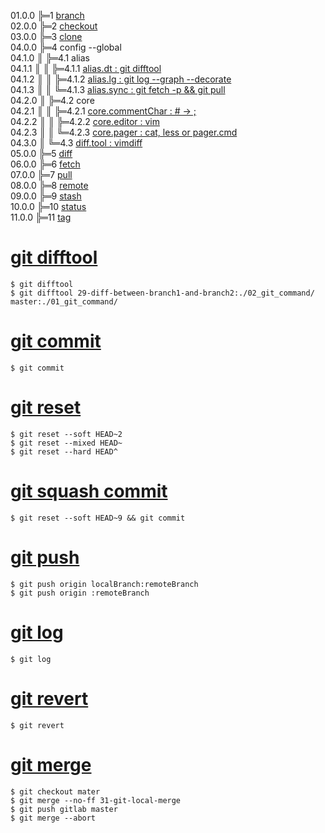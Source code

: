 01.0.0 ╠═1 [branch](01_git/01_branch/01_git_branch.md)  
02.0.0 ╠═2 [checkout](01_git/02_checkout/01_git_checkout.md)  
03.0.0 ╠═3 [clone](01_git/03_clone/01_git_clone.md)  
04.0.0 ╠═4 config --global  
04.1.0 ║ ╠═4.1 alias  
04.1.1 ║ ║ ╠═4.1.1 [alias.dt : git difftool](01_git/04_config/01_alias/01_alias.dt.md)  
04.1.2 ║ ║ ╠═4.1.2 [alias.lg : git log --graph --decorate](01_git/04_config/01_alias/02_alias.lg.md)  
04.1.3 ║ ║ ╚═4.1.3 [alias.sync : git fetch -p && git pull](01_git/04_config/01_alias/03_alias.sync.md)  
04.2.0 ║ ╠═4.2 core  
04.2.1 ║ ║ ╠═4.2.1 [core.commentChar : # -> ;](01_git/04_config/02_core/01_core.commentChar_semicolon.md)  
04.2.2 ║ ║ ╠═4.2.2 [core.editor : vim](01_git/04_config/02_core/02_core.editor_vim.md)  
04.2.3 ║ ║ ╚═4.2.3 [core.pager : cat, less or pager.cmd](01_git/04_config/02_core/03_core.pager_cat.md)  
04.3.0 ║ ╚═4.3 [diff.tool : vimdiff](01_git/04_config/03_diff/01_diff.tool.md)  
05.0.0 ╠═5 [diff](01_git/05_diff/01_git_diff.md)    
06.0.0 ╠═6 [fetch](01_git/06_fetch/01_git_fetch.md)  
07.0.0 ╠═7 [pull](01_git/07_pull/01_git_pull.md)  
08.0.0 ╠═8 [remote](01_git/08_remote/01_git_remote.md)  
09.0.0 ╠═9 [stash](01_git/09_stash/01_git_stash.md)  
10.0.0 ╠═10 [status](01_git/10_status/01_git_status.md)  
11.0.0 ╠═11 [tag](01_git/11_tag/01_git_tag.md)  

# [git difftool](02_git_command/09_git_difftool.md)
```{bash}
$ git difftool
$ git difftool 29-diff-between-branch1-and-branch2:./02_git_command/ master:./01_git_command/
```

# [git commit](02_git_command/10_git_commit.md)
```{bash}
$ git commit
```

# [git reset](02_git_command/11_git_reset_soft.md)
```{bash}
$ git reset --soft HEAD~2
$ git reset --mixed HEAD~
$ git reset --hard HEAD^
```

# [git squash commit](02_git_command/12_git_squash_commit.md)
```{bash}
$ git reset --soft HEAD~9 && git commit
```

# [git push](02_git_command/13_git_push.md)
```{bash}
$ git push origin localBranch:remoteBranch
$ git push origin :remoteBranch
```

# [git log](02_git_command/14_git_log.md)
```{bash}
$ git log
```

# [git revert](02_git_command/15_git_revert.md)
```{bash}
$ git revert
```

# [git merge](02_git_command/17_git_merge.md)
```{bash}
$ git checkout mater
$ git merge --no-ff 31-git-local-merge
$ git push gitlab master
$ git merge --abort
```
